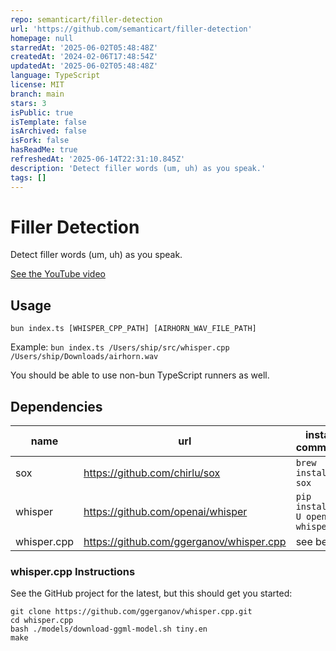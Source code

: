 ```yaml
---
repo: semanticart/filler-detection
url: 'https://github.com/semanticart/filler-detection'
homepage: null
starredAt: '2025-06-02T05:48:48Z'
createdAt: '2024-02-06T17:48:54Z'
updatedAt: '2025-06-02T05:48:48Z'
language: TypeScript
license: MIT
branch: main
stars: 3
isPublic: true
isTemplate: false
isArchived: false
isFork: false
hasReadMe: true
refreshedAt: '2025-06-14T22:31:10.845Z'
description: 'Detect filler words (um, uh) as you speak.'
tags: []
---
```


# Filler Detection

Detect filler words (um, uh) as you speak.

[See the YouTube video](https://youtu.be/pUzBuwjvH9E)

## Usage

```
bun index.ts [WHISPER_CPP_PATH] [AIRHORN_WAV_FILE_PATH]
```

Example: `bun index.ts /Users/ship/src/whisper.cpp /Users/ship/Downloads/airhorn.wav`

You should be able to use non-bun TypeScript runners as well.

## Dependencies

| name        | url                                      | install command                 |
| ----------- | ---------------------------------------- | ------------------------------- |
| sox         | https://github.com/chirlu/sox            | `brew install sox`              |
| whisper     | https://github.com/openai/whisper        | `pip install -U openai-whisper` |
| whisper.cpp | https://github.com/ggerganov/whisper.cpp | see below                       |

### whisper.cpp Instructions

See the GitHub project for the latest, but this should get you started:

```
git clone https://github.com/ggerganov/whisper.cpp.git
cd whisper.cpp
bash ./models/download-ggml-model.sh tiny.en
make
```
